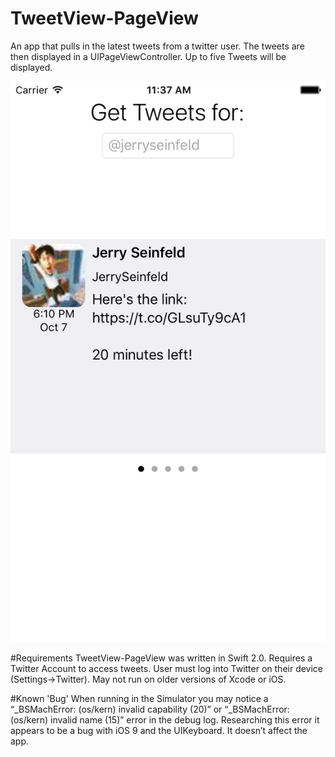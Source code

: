 # TweetView-PageView
An app that pulls in the latest tweets from a twitter user.  The tweets are then displayed in a UIPageViewController. Up to five Tweets will be displayed.  

<img  src="https://github.com/r-neil/TweetView-PageView/blob/master/README-Img/Screen.png" alt="screenshot" style="width:320;height:568">


#Requirements
TweetView-PageView was written in Swift 2.0.  Requires a Twitter Account to access tweets.  User must log into Twitter on their device (Settings->Twitter). May not run on older versions of Xcode or iOS.

#Known 'Bug'
When running in the Simulator you may notice a “_BSMachError: (os/kern) invalid capability (20)” or “_BSMachError: (os/kern) invalid name (15)” error in the debug log. Researching this error it appears to be a bug with iOS 9 and the UIKeyboard. It doesn’t affect the app.

